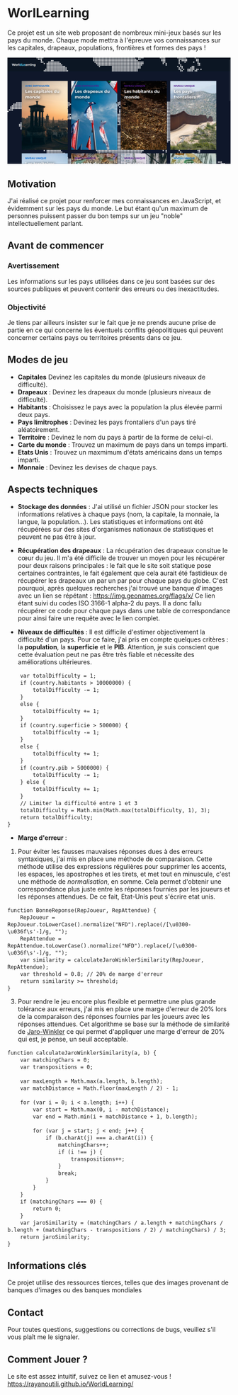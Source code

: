 # WorlLearning

Ce projet est un site web proposant de nombreux mini-jeux basés sur les pays du monde. Chaque mode mettra à l'épreuve vos connaissances sur les capitales, drapeaux, populations, frontières et formes des pays !

![Alt text](image.png)
 
## Motivation 
J'ai réalisé ce projet pour renforcer mes connaissances en JavaScript, et évidemment sur les pays du monde. Le but étant qu'un maximum de personnes puissent passer du bon temps sur un jeu "noble" intellectuellement parlant.

## Avant de commencer 

### Avertissement 
Les informations sur les pays utilisées dans ce jeu sont basées sur des sources publiques et peuvent contenir des erreurs ou des inexactitudes. 

### Objectivité
Je tiens par ailleurs insister sur le fait que je ne prends aucune prise de partie en ce qui concerne les éventuels conflits géopolitiques qui peuvent concerner certains pays ou territoires présents dans ce jeu.

## Modes de jeu

* **Capitales** Devinez les capitales du monde (plusieurs niveaux de difficulté).
* **Drapeaux** : Devinez les drapeaux du monde (plusieurs niveaux de difficulté).
* **Habitants** : Choisissez le pays avec la population la plus élevée parmi deux pays.
* **Pays limitrophes** : Devinez les pays frontaliers d'un pays tiré aléatoirement.
* **Territoire** : Devinez le nom du pays à partir de la forme de celui-ci.
* **Carte du monde** : Trouvez un maximum de pays dans un temps imparti.
* **Etats Unis** : Trouvez un maxmimum d'états américains dans un temps imparti.
* **Monnaie** : Devinez les devises de chaque pays.

## Aspects techniques 
* **Stockage des données** : J'ai utilisé un fichier JSON pour stocker les informations relatives à chaque pays (nom, la capitale, la monnaie, la langue, la population...).
Les statistiques et informations ont été récupérées sur des sites d'organismes nationaux de statistiques et peuvent ne pas être à jour.

* **Récupération des drapeaux** : La récupération des drapeaux consitue le cœur du jeu. Il m'a été difficile de trouver un moyen pour les récupérer pour deux raisons principales : le fait que le site soit statique pose certaines contraintes, le fait également que cela aurait été fastidieux de récupérer les drapeaux un par un par pour chaque pays du globe. C'est pourquoi, après quelques recherches j'ai trouvé une banque d'images avec un lien se répétant : https://img.geonames.org/flags/x/ Ce lien étant suivi du codes ISO 3166-1 alpha-2 du pays. Il a donc fallu récupérer ce code pour chaque pays dans une table de correspondance pour ainsi faire une requête avec le lien complet.
  
* **Niveaux de difficultés** : Il est difficile d'estimer objectivement la difficulté d'un pays.
Pour ce faire, j'ai pris en compte quelques critères : la **population**, la **superficie** et le **PIB**.
Attention, je suis conscient que cette évaluation peut ne pas être très fiable et nécessite des améliorations ultérieures.
```function getDifficulty(country) {
    var totalDifficulty = 1;
    if (country.habitants > 10000000) {
        totalDifficulty -= 1;
    }
    else {
        totalDifficulty += 1;
    }
    if (country.superficie > 500000) {
        totalDifficulty -= 1;
    }
    else {
        totalDifficulty += 1;
    }
    if (country.pib > 5000000) {
        totalDifficulty -= 1;
    } else {
        totalDifficulty += 1;
    }
    // Limiter la difficulté entre 1 et 3
    totalDifficulty = Math.min(Math.max(totalDifficulty, 1), 3);
    return totalDifficulty;
}
```

* **Marge d'erreur** :
1. Pour éviter les fausses mauvaises réponses dues à des erreurs syntaxiques, j'ai mis en place une méthode de comparaison. Cette méthode utilise des expressions régulières pour supprimer les accents, les espaces, les apostrophes et les tirets, et met tout en minuscule, c'est une méthode de *normalisation*, en somme.
Cela permet d'obtenir une correspondance plus juste entre les réponses fournies par les joueurs et les réponses attendues.
De ce fait, Etat-Unis peut s'écrire etat unis.
```
function BonneReponse(RepJoueur, RepAttendue) {
    RepJoueur = RepJoueur.toLowerCase().normalize("NFD").replace(/[\u0300-\u036f\s'-]/g, "");
    RepAttendue = RepAttendue.toLowerCase().normalize("NFD").replace(/[\u0300-\u036f\s'-]/g, "");
    var similarity = calculateJaroWinklerSimilarity(RepJoueur, RepAttendue);
    var threshold = 0.8; // 20% de marge d'erreur
    return similarity >= threshold;
}
```

3. Pour rendre le jeu encore plus flexible et permettre une plus grande tolérance aux erreurs, j'ai mis en place une marge d'erreur de 20% lors de la comparaison des réponses fournies par les joueurs avec les réponses attendues.
Cet algorithme se base sur la méthode de similarité de [Jaro-Winkler]([https://example.com](https://fr.wikipedia.org/wiki/Distance_de_Jaro-Winkler)) ce qui permet d'appliquer une marge d'erreur de 20% qui est, je pense, un seuil acceptable.
```
function calculateJaroWinklerSimilarity(a, b) {
    var matchingChars = 0;
    var transpositions = 0;

    var maxLength = Math.max(a.length, b.length);
    var matchDistance = Math.floor(maxLength / 2) - 1;

    for (var i = 0; i < a.length; i++) {
        var start = Math.max(0, i - matchDistance);
        var end = Math.min(i + matchDistance + 1, b.length);

        for (var j = start; j < end; j++) {
            if (b.charAt(j) === a.charAt(i)) {
                matchingChars++;
                if (i !== j) {
                    transpositions++;
                }
                break;
            }
        }
    }
    if (matchingChars === 0) {
        return 0;
    }
    var jaroSimilarity = (matchingChars / a.length + matchingChars / b.length + (matchingChars - transpositions / 2) / matchingChars) / 3;
    return jaroSimilarity;
}
```

  
## Informations clés
Ce projet utilise des ressources tierces, telles que des images provenant de banques d'images ou des banques mondiales

## Contact
Pour toutes questions, suggestions ou corrections de bugs, veuillez s'il vous plaît me le signaler.

## Comment Jouer ?
Le site est assez intuitif, suivez ce lien et amusez-vous ! 
https://rayanoutili.github.io/WorldLearning/
